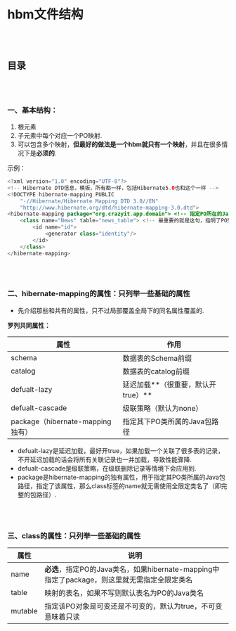 # hbm文件结构

<br><br>

## 目录

<br><br>

### 一、基本结构：
1. 根元素<hibernate-mapping>
2. 子元素中每个<class>对应一个PO映射.
3. <hibernate-mapping>可以包含多个<class>映射，**但最好的做法是一个hbm就只有一个<class>映射**，并且在很多情况下是**必须的**.

示例：
```java
<?xml version="1.0" encoding="UTF-8"?>
<!-- Hibernate DTD信息，模板，所有都一样，包括Hibernate5.0也和这个一样 -->
<!DOCTYPE hibernate-mapping PUBLIC
    "-//Hibernate/Hibernate Mapping DTD 3.0//EN"
    "http://www.hibernate.org/dtd/hibernate-mapping-3.0.dtd">
<hibernate-mapping package="org.crazyit.app.domain"> <!-- 指定PO所在的Java包路径 -->
    <class name="News" table="news_table"> <!-- 最重要的就是这句，指明了PO到表的映射 -->
        <id name="id">
            <generator class="identity"/>
        </id>
    </class>
</hibernate-mapping>
```

<br><br>

### 二、hibernate-mapping的属性：只列举一些基础的属性
- 先介绍那些<hibernate-mapping>和<class>共有的属性，只不过局部覆盖全局下<class>的同名属性覆盖<hibernate-mapping>的.

**罗列共同属性：**

| 属性 | 作用 |
| --- | --- |
| schema | 数据表的Schema前缀 |
| catalog | 数据表的catalog前缀 |
| defualt-lazy | 延迟加载**（很重要，默认开true）** |
| defualt-cascade | 级联策略（默认为none） |
| package（hibernate-mapping独有） | 指定其下PO类所属的Java包路径 |

- defualt-lazy是延迟加载，最好开true，如果加载一个关联了很多表的记录，不开延迟加载的话会将所有关联记录也一并加载，导致性能骤降.
- defualt-cascade是级联策略，在级联删除记录等情境下会应用到.
- package是hibernate-mapping的独有属性，用于指定其PO类所属的Java包路径，指定了该属性，那么class标签的name就无需使用全限定类名了（即完整的包路径）.

<br><br>

### 三、class的属性：只列举一些基础的属性
| 属性 | 说明 |
| --- | --- |
| name | **必选**，指定PO的Java类名，如果hibernate-mapping中指定了package，则这里就无需指定全限定类名 |
| table | 映射的表名，如果不写则默认表名为PO的Java类名 |
| mutable | 指定该PO对象是可变还是不可变的，默认为true，不可变意味着只读 |
